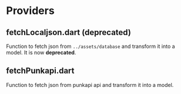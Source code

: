 # Providers

## fetchLocaljson.dart (**deprecated**)

Function to fetch json from `../assets/database` and transform it into a model. It is now **deprecated**.

## fetchPunkapi.dart

Function to fetch json from punkapi api and transform it into a model.